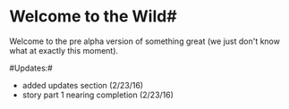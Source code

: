 # Welcome to the Wild#
Welcome to the pre alpha version of something great (we just don't know what at exactly this moment).





#Updates:#
 - added updates section (2/23/16)
 - story part 1 nearing completion (2/23/16)
